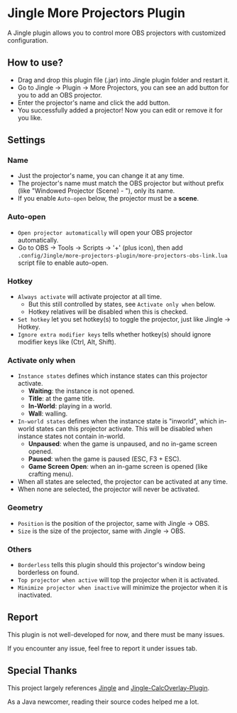 # Jingle More Projectors Plugin

A Jingle plugin allows you to control more OBS projectors with customized configuration.

## How to use?

- Drag and drop this plugin file (.jar) into Jingle plugin folder and restart it.
- Go to Jingle -> Plugin -> More Projectors, you can see an add button for you to add an OBS projector.
- Enter the projector's name and click the add button.
- You successfully added a projector! Now you can edit or remove it for you like.

## Settings

### Name

- Just the projector's name, you can change it at any time.
- The projector's name must match the OBS projector but without prefix (like "Windowed Projector (Scene) - "), only its name.
- If you enable `Auto-open` below, the projector must be a **scene**.

### Auto-open

- `Open projector automatically` will open your OBS projector automatically.
- Go to OBS -> Tools -> Scripts -> '+' (plus icon), then add `.config/Jingle/more-projectors-plugin/more-projectors-obs-link.lua` script file to enable auto-open.

### Hotkey

- `Always activate` will activate projector at all time.
    - But this still controlled by states, see `Activate only when` below.
    - Hotkey relatives will be disabled when this is checked.
- `Set hotkey` let you set hotkey(s) to toggle the projector, just like Jingle -> Hotkey.
- `Ignore extra modifier keys` tells whether hotkey(s) should ignore modifier keys like (Ctrl, Alt, Shift).

### Activate only when

- `Instance states` defines which instance states can this projector activate.
    - **Waiting**: the instance is not opened.
    - **Title**: at the game title.
    - **In-World**: playing in a world.
    - **Wall**: walling.
- `In-world states` defines when the instance state is "inworld", which in-world states can this projector activate. This will be disabled when instance states not contain in-world.
    - **Unpaused**: when the game is unpaused, and no in-game screen opened.
    - **Paused**: when the game is paused (ESC, F3 + ESC).
    - **Game Screen Open**: when an in-game screen is opened (like crafting menu).
- When all states are selected, the projector can be activated at any time.
- When none are selected, the projector will never be activated.

### Geometry

- `Position` is the position of the projector, same with Jingle -> OBS.
- `Size` is the size of the projector, same with Jingle -> OBS.

### Others

- `Borderless` tells this plugin should this projector's window being borderless on found.
- `Top projector when active` will top the projector when it is activated.
- `Minimize projector when inactive` will minimize the projector when it is inactivated.

## Report

This plugin is not well-developed for now, and there must be many issues.

If you encounter any issue, feel free to report it under issues tab.

## Special Thanks

This project largely references [Jingle](https://github.com/DuncanRuns/Jingle) and [Jingle-CalcOverlay-Plugin](https://github.com/marin774/Jingle-CalcOverlay-Plugin).

As a Java newcomer, reading their source codes helped me a lot.